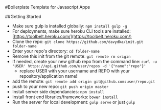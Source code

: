 #Boilerplate Template for Javascript Apps

##Getting Started

* Make sure gulp is installed globally: `npm install gulp -g`
* For deployments, make sure heroku CLI tools are installed: [https://toolbelt.heroku.com/](https://toolbelt.heroku.com/)
* Clone the repo: `git clone https://github.com/davydka/init.git folder-name`
* Enter your repo's directory: `cd folder-name`
* Remove this init from the git remote: `git remote rm origin`
* If needed, create your new github repo from the command line: `curl -u 'USER' https://api.github.com/user/repos -d '{"name":"repo"}'`
	* replace USER with your username and REPO with your repository/application name!
* add the remote: `git remote add origin git@github.com:user/repo.git`
* push to your new repo: `git push origin master`
* Install server side dependancies: `npm install`
* Install front end libraries/frameworks: `bower install`
* Run the server for local development: `gulp serve` or just `gulp`
